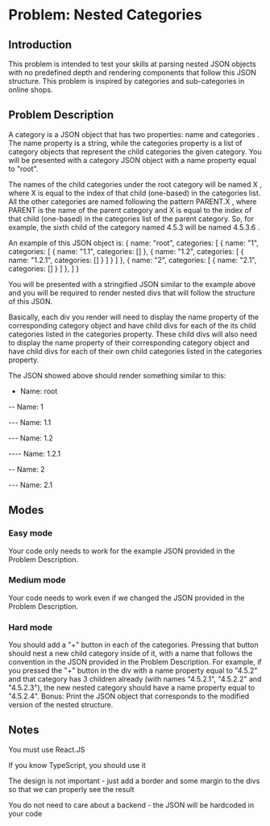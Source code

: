# Problem: Nested Categories

## Introduction

This problem is intended to test your skills at parsing nested JSON objects with no predefined depth and rendering components that follow this JSON structure. This problem is inspired by categories and sub-categories in online shops.

## Problem Description

A category is a JSON object that has two properties: name and categories . The name property is a string, while the categories property is a list of category objects that represent the child categories the given category. You will be presented with a category JSON object with a name property equal to "root".

The names of the child categories under the root category will be named X , where X is equal to the index of that child (one-based) in the categories list. All the other categories are named following the pattern PARENT.X , where PARENT is the name of the parent category and X is equal to the index of that child (one-based) in the categories list of the parent category. So, for example, the sixth child of the category named 4.5.3 will be named 4.5.3.6 .

An example of this JSON object is:
{
name: "root",
categories: [
{
name: "1",
categories: [
{
name: "1.1",
categories: []
},
{
name: "1.2",
categories: [
{
name: "1.2.1",
categories: []
}
]
}
]
},
{
name: "2",
categories: [
{
name: "2.1",
categories: []
}
]
},
]
}

You will be presented with a stringified JSON similar to the example above and you will be required to render nested divs that will follow the structure of this JSON.

Basically, each div you render will need to display the name property of the corresponding category object and have child divs for each of the its child categories listed in the categories property. These child divs will also need to display the name property of their corresponding category object and have child divs for each of their own child categories listed in the categories property.

The JSON showed above should render something similar to this:

- Name: root

-- Name: 1

--- Name: 1.1

--- Name: 1.2

---- Name: 1.2.1

-- Name: 2

--- Name: 2.1

## Modes

### Easy mode

Your code only needs to work for the example JSON provided in the Problem Description.

### Medium mode

Your code needs to work even if we changed the JSON provided in the Problem Description.

### Hard mode

You should add a "+" button in each of the categories. Pressing that button should nest a new child category inside of it, with a name that follows the convention in the
JSON provided in the Problem Description. For example, if you pressed the "+" button in the div with a name property equal to "4.5.2" and that category has 3 children
already (with names "4.5.2.1", "4.5.2.2" and "4.5.2.3"), the new nested category should have a name property equal to "4.5.2.4".
Bonus: Print the JSON object that corresponds to the modified version of the nested structure.

## Notes

You must use React.JS

If you know TypeScript, you should use it

The design is not important - just add a border and some margin to the divs so that we can properly see the result

You do not need to care about a backend - the JSON will be hardcoded in your code
